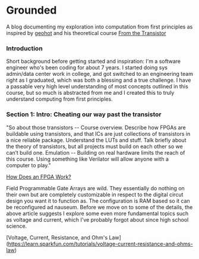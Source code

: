 # Grounded 

A blog documenting my exploration into computation from first principles as inspired by [geohot](https://github.com/geohot) and his theoretical course [From the Transistor](https://github.com/geohot/fromthetransistor)

###  Introduction

 Short background before getting started and inspiration: I'm a software engineer who's been coding for about 7 years. I started doing sys admin/data center work in college, and got switched to an engineering team right as I graduated, which was both a blessing and a true challenge. I have a passable very high level understanding of most concepts outlined in this course, but so much is abstracted from me and I created this to truly understand computing from first principles. 

### Section 1: Intro: Cheating our way past the transistor

 "So about those transistors -- Course overview. Describe how FPGAs are buildable using transistors, and that ICs are just collections of transistors in a nice reliable package. Understand the LUTs and stuff. Talk briefly about the theory of transistors, but all projects must build on each other so we can’t build one.
 Emulation -- Building on real hardware limits the reach of this course. Using something like Verilator will allow anyone with a computer to play."


[How Does an FPGA Work?](https://learn.sparkfun.com/tutorials/how-does-an-fpga-work/all)

Field Programmable Gate Arrays are wild. They essentially do nothing on their own but are completely customizable in respect to the digital circut design you want it to function as. The configuration is RAM based so it can be reconfigured ad nauseum. Before we move on to some of the details, the above article suggests I explore some even more fundamental topics such as voltage and current, which I've probably forgot about since high school science. 

[Voltage, Current, Resistance, and Ohm's Law] (https://learn.sparkfun.com/tutorials/voltage-current-resistance-and-ohms-law)

